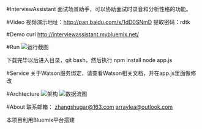 #InterviewAssistant
    面试场景助手，可以协助面试时录音和分析性格的功能。

#Video
视频演示地址：http://pan.baidu.com/s/1dD0SNmD
提取密码：rdtk

#Demo
curl http://interviewassistant.mybluemix.net/

#Run
![运行截图](http://i12.tietuku.com/538cae8424950805.jpg)

下载完毕以后进入目录，git bash，然后执行
npm install
node app.js

#Service
关于Watson服务绑定，请查看Watson相关文档，并在app.js里面做修改

#Archtecture
![架构](http://i12.tietuku.com/4d158392001ccd7b.png)
![数据流图](http://i12.tietuku.com/e634e4325374f824.png)

#About
联系邮箱：
zhangshugar@163.com
arraylea@outlook.com

本项目利用Bluemix平台搭建


